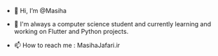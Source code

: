 - 👋 Hi, I’m @Masiha
<!-- - 👀 I’m interested in ... -->
- 🌱 I'm always a computer science student and currently learning and working on Flutter and Python projects.
<!-- - 💞️ I’m looking to collaborate on ... -->
- 📫 How to reach me : MasihaJafari.ir

<!---
Masiha/Masiha is a ✨ special ✨ repository because its `README.md` (this file) appears on your GitHub profile.
You can click the Preview link to take a look at your changes.
--->
